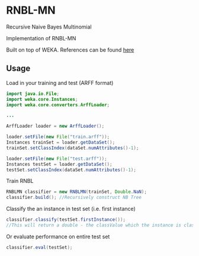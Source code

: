 # RNBL-MN
Recursive Naive Bayes Multinomial 

Implementation of RNBL-MN 

Built on top of WEKA. References can be found [here](http://link.springer.com/chapter/10.1007%2F11731139_8#page-1)

## Usage
Load in your training and test (ARFF format)
```java
import java.io.File;
import weka.core.Instances;
import weka.core.converters.ArffLoader;

...

ArffLoader loader = new ArffLoader();

loader.setFile(new File("train.arff"));
Instances trainSet = loader.getDataSet();
trainSet.setClassIndex(dataSet.numAttributes()-1);

loader.setFile(new File("test.arff"));
Instances testSet = loader.getDataSet();
testSet.setClassIndex(dataSet.numAttributes()-1);
```
Train RNBL
```java
RNBLMN classifier = new RNBLMN(trainSet, Double.NaN);
classifier.build(); //Recursively construct NB Tree
```
Classify the an instance in test set (i.e. first instance)
```java
classifier.classify(testSet.firstInstance()); 
//This will return a double - the classValue which the instance is classified into
```
Or evaluate performance on entire test set
```java
classifier.eval(testSet);
```
